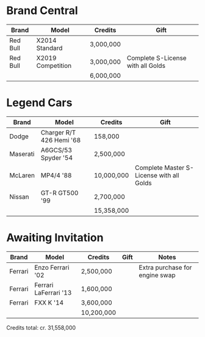 # Brand Central

| Brand  | Model | Credits | Gift |
| ------------- | ------------- | ------------- | ------------- |
| Red Bull | X2014 Standard | 3,000,000 | |
| Red Bull | X2019 Competition | 3,000,000 | Complete S-License with all Golds |
| | | 6,000,000 | |

# Legend Cars

| Brand  | Model | Credits | Gift |
| ------------- | ------------- | ------------- | ------------- |
| Dodge | Charger R/T 426 Hemi '68 | 158,000 | |
| Maserati | A6GCS/53 Spyder '54 | 2,500,000 | |
| McLaren | MP4/4 '88 | 10,000,000 | Complete Master S-License with all Golds |
| Nissan | GT-R GT500 '99 | 2,700,000 | |
| | | 15,358,000 | |

# Awaiting Invitation

| Brand  | Model | Credits | Gift | Notes |
| ------------- | ------------- | ------------- | ------------- | ------------- |
| Ferrari | Enzo Ferrari '02 | 2,500,000 | | Extra purchase for engine swap |
| Ferrari | Ferrari LaFerrari '13 | 1,600,000 | | |
| Ferrari | FXX K '14 | 3,600,000 | | |
| | | 10,200,000 | | |

Credits total: cr. 31,558,000
